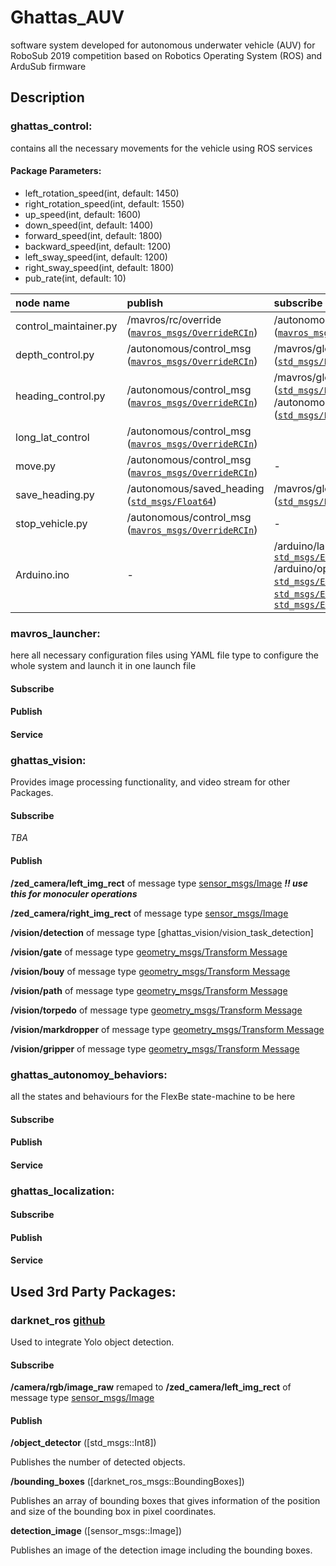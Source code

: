 # Ghattas_AUV
software system developed for autonomous underwater vehicle (AUV) for RoboSub 2019 competition based on Robotics Operating System (ROS) and ArduSub firmware

## Description

### ghattas_control:
contains all the necessary movements for the vehicle using ROS services

#### Package Parameters:
- left_rotation_speed(int, default: 1450)
- right_rotation_speed(int, default: 1550)
- up_speed(int, default: 1600)
- down_speed(int, default: 1400)
- forward_speed(int, default: 1800)
- backward_speed(int, default: 1200)
- left_sway_speed(int, default: 1200)
- right_sway_speed(int, default: 1800)
- pub_rate(int, default: 10)

| node name  | publish  | subscribe  | service  |
| :------------ | :------------ | :------------ | :------------ |
|  control_maintainer.py | /mavros/rc/override ([`mavros_msgs/OverrideRCIn`](http://docs.ros.org/api/mavros_msgs/html/msg/OverrideRCIn.html "`mavros_msgs/OverrideRCIn Message`")) | /autonomous/control_msg ([`mavros_msgs/OverrideRCIn`](http://docs.ros.org/api/mavros_msgs/html/msg/OverrideRCIn.html "`mavros_msgs/OverrideRCIn Message`")) | -  |
|  depth_control.py | /autonomous/control_msg ([`mavros_msgs/OverrideRCIn`](http://docs.ros.org/api/mavros_msgs/html/msg/OverrideRCIn.html "`mavros_msgs/OverrideRCIn Message`")) |  /mavros/global_position/rel_alt ([`std_msgs/Float64`](http://docs.ros.org/melodic/api/std_msgs/html/msg/Float64.html "`std_msgs/Float64`")) |   /autonomous/depth_control|
|  heading_control.py | /autonomous/control_msg ([`mavros_msgs/OverrideRCIn`](http://docs.ros.org/api/mavros_msgs/html/msg/OverrideRCIn.html "`mavros_msgs/OverrideRCIn Message`"))  |  /mavros/global_position/compass_hdg ([`std_msgs/Float64`](http://docs.ros.org/melodic/api/std_msgs/html/msg/Float64.html "`std_msgs/Float64`")) /autonomous/saved_heading  ([`std_msgs/Float64`](http://docs.ros.org/melodic/api/std_msgs/html/msg/Float64.html "`std_msgs/Float64`")) | /autonomous/heading_control  |
| long_lat_control  |/autonomous/control_msg ([`mavros_msgs/OverrideRCIn`](http://docs.ros.org/api/mavros_msgs/html/msg/OverrideRCIn.html "`mavros_msgs/OverrideRCIn Message`"))   |   |   |
| move.py  | /autonomous/control_msg ([`mavros_msgs/OverrideRCIn`](http://docs.ros.org/api/mavros_msgs/html/msg/OverrideRCIn.html "`mavros_msgs/OverrideRCIn Message`"))  |  - | /autonomous/move  |
|  save_heading.py | /autonomous/saved_heading    ([`std_msgs/Float64`](http://docs.ros.org/melodic/api/std_msgs/html/msg/Float64.html "`std_msgs/Float64`"))  |/mavros/global_position/compass_hdg ([`std_msgs/Float64`](http://docs.ros.org/melodic/api/std_msgs/html/msg/Float64.html "`std_msgs/Float64`"))| /autonomous/save_heading  |
|  stop_vehicle.py |/autonomous/control_msg ([`mavros_msgs/OverrideRCIn`](http://docs.ros.org/api/mavros_msgs/html/msg/OverrideRCIn.html "`mavros_msgs/OverrideRCIn Message`"))   |  - |   /autonomous/stop_vehicle|
|Arduino.ino |- |/arduino/launch_torpedo [`std_msgs/Empty`](https://docs.ros.org/lunar/api/std_msgs/html/msg/Empty.html) /arduino/open_dropper  [`std_msgs/Empty`](https://docs.ros.org/lunar/api/std_msgs/html/msg/Empty.html) /arduino/open_gripper [`std_msgs/Empty`](https://docs.ros.org/lunar/api/std_msgs/html/msg/Empty.html) /arduino/close_gripper  [`std_msgs/Empty`](https://docs.ros.org/lunar/api/std_msgs/html/msg/Empty.html)| -|

### mavros_launcher:
here all necessary configuration files using YAML file type to configure the whole system and launch it in one launch file
#### Subscribe

#### Publish

#### Service



### ghattas_vision:
Provides image processing functionality, and video stream for other Packages.
#### Subscribe
*TBA*
#### Publish
**/zed_camera/left_img_rect** of message type [sensor_msgs/Image](https://docs.ros.org/kinetic/api/sensor_msgs/html/msg/Image.html) ***!! use this for monoculer operations***

**/zed_camera/right_img_rect** of message type [sensor_msgs/Image](https://docs.ros.org/kinetic/api/sensor_msgs/html/msg/Image.html)

**/vision/detection** of message type [ghattas_vision/vision_task_detection]

**/vision/gate** of message type [geometry_msgs/Transform Message](https://docs.ros.org/api/geometry_msgs/html/msg/Transform.html)

**/vision/bouy** of message type [geometry_msgs/Transform Message](https://docs.ros.org/api/geometry_msgs/html/msg/Transform.html)

**/vision/path** of message type [geometry_msgs/Transform Message](https://docs.ros.org/api/geometry_msgs/html/msg/Transform.html)

**/vision/torpedo** of message type [geometry_msgs/Transform Message](https://docs.ros.org/api/geometry_msgs/html/msg/Transform.html)

**/vision/markdropper** of message type [geometry_msgs/Transform Message](https://docs.ros.org/api/geometry_msgs/html/msg/Transform.html)

**/vision/gripper** of message type [geometry_msgs/Transform Message](https://docs.ros.org/api/geometry_msgs/html/msg/Transform.html)



### ghattas_autonomoy_behaviors:
all the states and behaviours for the FlexBe state-machine to be here
#### Subscribe

#### Publish

#### Service



### ghattas_localization:
#### Subscribe

#### Publish

#### Service



## Used 3rd Party Packages:
### darknet_ros [github](https://github.com/leggedrobotics/darknet_ros)
Used to integrate Yolo object detection.
#### Subscribe
**/camera/rgb/image_raw** remaped to **/zed_camera/left_img_rect** of message type [sensor_msgs/Image](https://docs.ros.org/kinetic/api/sensor_msgs/html/msg/Image.html)

#### Publish
**/object_detector** ([std_msgs::Int8])

Publishes the number of detected objects.

**/bounding_boxes** ([darknet_ros_msgs::BoundingBoxes])

Publishes an array of bounding boxes that gives information of the position and size of the bounding box in pixel coordinates.

**detection_image** ([sensor_msgs::Image])

Publishes an image of the detection image including the bounding boxes.
